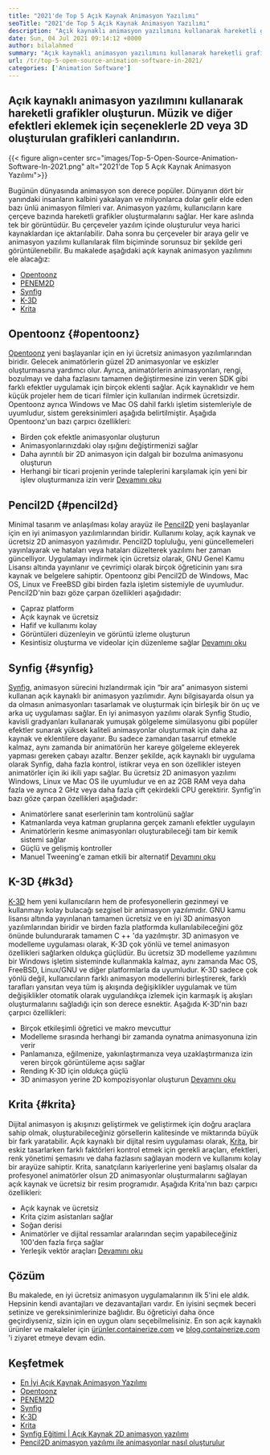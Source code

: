 ```yaml
---
title: "2021'de Top 5 Açık Kaynak Animasyon Yazılımı" 
seoTitle: "2021'de Top 5 Açık Kaynak Animasyon Yazılımı" 
description: "Açık kaynaklı animasyon yazılımını kullanarak hareketli grafikler oluşturun. Müzik ve diğer efektleri eklemek için seçeneklerle 2D veya 3D oluşturulan grafikleri canlandırın." 
date: Sun, 04 Jul 2021 09:14:12 +0000
author: bilalahmed
summary: "Açık kaynaklı animasyon yazılımını kullanarak hareketli grafikler oluşturun. Müzik ve diğer efektleri eklemek için seçeneklerle 2D veya 3D oluşturulan grafikleri canlandırın." 
url: /tr/top-5-open-source-animation-software-in-2021/
categories: ['Animation Software']
---
```


## Açık kaynaklı animasyon yazılımını kullanarak hareketli grafikler oluşturun. Müzik ve diğer efektleri eklemek için seçeneklerle 2D veya 3D oluşturulan grafikleri canlandırın.

{{< figure align=center src="images/Top-5-Open-Source-Animation-Software-In-2021.png" alt="2021'de Top 5 Açık Kaynak Animasyon Yazılımı">}}

Bugünün dünyasında animasyon son derece popüler. Dünyanın dört bir yanındaki insanların kalbini yakalayan ve milyonlarca dolar gelir elde eden bazı ünlü animasyon filmleri var. Animasyon yazılımı, kullanıcıların kare çerçeve bazında hareketli grafikler oluşturmalarını sağlar. Her kare aslında tek bir görüntüdür. Bu çerçeveler yazılım içinde oluşturulur veya harici kaynaklardan içe aktarılabilir. Daha sonra bu çerçeveler bir araya gelir ve animasyon yazılımı kullanılarak film biçiminde sorunsuz bir şekilde geri görüntülenebilir. Bu makalede aşağıdaki açık kaynak animasyon yazılımını ele alacağız:
  * [Opentoonz][1]
  * [PENEM2D][2]
  * [Synfig][3]
  * [K-3D][4]
  * [Krita][5]

## Opentoonz {#opentoonz}

[Opentoonz][6] yeni başlayanlar için en iyi ücretsiz animasyon yazılımlarından biridir. Gelecek animatörlerin güzel 2D animasyonlar ve eskizler oluşturmasına yardımcı olur. Ayrıca, animatörlerin animasyonları, rengi, bozulmayı ve daha fazlasını tamamen değiştirmesine izin veren SDK gibi farklı efektler uygulamak için birçok eklenti sağlar. Açık kaynaklıdır ve hem küçük projeler hem de ticari filmler için kullanılan indirmek ücretsizdir. Opentoonz ayrıca Windows ve Mac OS dahil farklı işletim sistemleriyle de uyumludur, sistem gereksinimleri aşağıda belirtilmiştir. Aşağıda Opentoonz'un bazı çarpıcı özellikleri:
  * Birden çok efektle animasyonlar oluşturun
  * Animasyonlarınızdaki olay ışığını değiştirmenizi sağlar
  * Daha ayrıntılı bir 2D animasyon için dalgalı bir bozulma animasyonu oluşturun
  * Herhangi bir ticari projenin yerinde taleplerini karşılamak için yeni bir işlev oluşturmanıza izin verir
[Devamını oku][7]

## Pencil2D {#pencil2d}

Minimal tasarım ve anlaşılması kolay arayüz ile [Pencil2D][8] yeni başlayanlar için en iyi animasyon yazılımlarından biridir. Kullanımı kolay, açık kaynak ve ücretsiz 2D animasyon yazılımıdır. Pencil2D topluluğu, yeni güncellemeleri yayınlayarak ve hataları veya hataları düzelterek yazılımı her zaman güncelliyor. Uygulamayı indirmek için ücretsiz olarak, GNU Genel Kamu Lisansı altında yayınlanır ve çevrimiçi olarak birçok öğreticinin yanı sıra kaynak ve belgelere sahiptir. Opentoonz gibi Pencil2D de Windows, Mac OS, Linux ve FreeBSD gibi birden fazla işletim sistemiyle de uyumludur. Pencil2D'nin bazı göze çarpan özellikleri aşağıdadır:
  * Çapraz platform
  * Açık kaynak ve ücretsiz
  * Hafif ve kullanımı kolay
  * Görüntüleri düzenleyin ve görüntü izleme oluşturun
  * Kesintisiz oluşturma ve videolar için düzenleme sağlar
[Devamını oku][9]

## Synfig {#synfig}

[Synfig][10], animasyon sürecini hızlandırmak için “bir ara” animasyon sistemi kullanan açık kaynaklı bir animasyon yazılımıdır. Aynı bilgisayarda olsun ya da olmasın animasyonları tasarlamak ve oluşturmak için birleşik bir ön uç ve arka uç uygulaması sağlar. En iyi animasyon yazılımı olarak Synfig Studio, kavisli gradyanları kullanarak yumuşak gölgeleme simülasyonu gibi popüler efektler sunarak yüksek kaliteli animasyonlar oluşturmak için daha az kaynak ve eklentilere dayanır. Bu sadece zamandan tasarruf etmekle kalmaz, aynı zamanda bir animatörün her kareye gölgeleme ekleyerek yapması gereken çabayı azaltır. Benzer şekilde, açık kaynaklı bir uygulama olarak Synfig, daha fazla kontrol, istikrar veya en son özellikler isteyen animatörler için iki ikili yapı sağlar. Bu ücretsiz 2D animasyon yazılımı Windows, Linux ve Mac OS ile uyumludur ve en az 2GB RAM veya daha fazla ve ayrıca 2 GHz veya daha fazla çift çekirdekli CPU gerektirir. Synfig'in bazı göze çarpan özellikleri aşağıdadır:
  * Animatörlere sanat eserlerinin tam kontrolünü sağlar
  * Katmanlarda veya katman gruplarına gerçek zamanlı efektler uygulayın
  * Animatörlerin kesme animasyonları oluşturabileceği tam bir kemik sistemi sağlar
  * Güçlü ve gelişmiş kontroller
  * Manuel Tweening'e zaman etkili bir alternatif
[Devamını oku][11]

## K-3D {#k3d}

[K-3D][12] hem yeni kullanıcıların hem de profesyonellerin gezinmeyi ve kullanmayı kolay bulacağı sezgisel bir animasyon yazılımıdır. GNU kamu lisansı altında yayınlanan tamamen ücretsiz ve en iyi 3D animasyon yazılımlarından biridir ve birden fazla platformda kullanılabileceğini göz önünde bulundurarak tamamen C ++ 'da yazılmıştır. 3D animasyon ve modelleme uygulaması olarak, K-3D çok yönlü ve temel animasyon özellikleri sağlarken oldukça güçlüdür. Bu ücretsiz 3D modelleme yazılımını bir Windows işletim sisteminde kullanmakla kalmaz, aynı zamanda Mac OS, FreeBSD, Linux/GNU ve diğer platformlarla da uyumludur. K-3D sadece çok yönlü değil, kullanıcıların farklı animasyon modellerini birleştirerek, farklı tarafları yansıtan veya tüm iş akışında değişiklikler uygulamak ve tüm değişiklikler otomatik olarak uygulandıkça izlemek için karmaşık iş akışları oluşturmalarını sağladığı için son derece esnektir. Aşağıda K-3D'nin bazı çarpıcı özellikleri:
  * Birçok etkileşimli öğretici ve makro mevcuttur
  * Modelleme sırasında herhangi bir zamanda oynatma animasyonuna izin verir
  * Panlamanıza, eğilmenize, yakınlaştırmanıza veya uzaklaştırmanıza izin veren birçok görüntüleme açısı sağlar
  * Rending K-3D için oldukça güçlü
  * 3D animasyon yerine 2D kompozisyonlar oluşturun
[Devamını oku][13]

## Krita {#krita}

Dijital animasyon iş akışınızı geliştirmek ve geliştirmek için doğru araçlara sahip olmak, oluşturabileceğiniz görsellerin kalitesinde ve miktarında büyük bir fark yaratabilir. Açık kaynaklı bir dijital resim uygulaması olarak, [Krita][14], bir eskiz tasarlarken farklı faktörleri kontrol etmek için gerekli araçları, efektleri, renk yönetimi şemasını ve daha fazlasını sağlayan modern ve kullanımı kolay bir arayüze sahiptir. Krita, sanatçıların kariyerlerine yeni başlamış olsalar da profesyonel animatörler olsun 2D animasyonlar oluşturmalarını sağlayan açık kaynak ve ücretsiz bir resim programıdır. Aşağıda Krita'nın bazı çarpıcı özellikleri:
  * Açık kaynak ve ücretsiz
  * Krita çizim asistanları sağlar
  * Soğan derisi
  * Animatörler ve dijital ressamlar aralarından seçim yapabileceğiniz 100'den fazla fırça sağlar
  * Yerleşik vektör araçları
[Devamını oku][15]

## Çözüm
Bu makalede, en iyi ücretsiz animasyon uygulamalarının ilk 5'ini ele aldık. Hepsinin kendi avantajları ve dezavantajları vardır. En iyisini seçmek beceri setinize ve gereksinimlerinize bağlıdır. Bu öğreticiyi daha önce geçirdiyseniz, sizin için en uygun olanı seçebilmelisiniz. En son açık kaynaklı ürünler ve makaleler için [ürünler.containerize.com][16] ve [blog.containerize.com][17] 'i ziyaret etmeye devam edin.

## Keşfetmek
  * [En İyi Açık Kaynak Animasyon Yazılımı][18]
  * [Opentoonz][7]
  * [PENEM2D][9]
  * [Synfig][11]
  * [K-3D][13]
  * [Krita][15]
  * [Synfig Eğitimi | Açık Kaynak 2D animasyon yazılımı][19]
  * [Pencil2D animasyon yazılımı ile animasyonlar nasıl oluşturulur][20]



[1]: #opentoonz
[2]: #pencil2d
[3]: #synfig
[4]: #k3d
[5]: #krita
[6]: https://opentoonz.github.io/e/
[7]: https://products.containerize.com/animation-software/opentoonz/
[8]: https://www.pencil2d.org/
[9]: https://products.containerize.com/animation-software/pencil2d/
[10]: https://www.synfig.org/
[11]: https://products.containerize.com/animation-software/synfig/
[12]: http://www.k-3d.org/
[13]: https://products.containerize.com/animation-software/k3d/
[14]: https://krita.org/en/
[15]: https://products.containerize.com/animation-software/krita/
[16]: https://products.containerize.com/
[17]: https://blog.containerize.com/
[18]: https://products.containerize.com/animation-software/
[19]: https://blog.containerize.com/animation-software/synfig-tutorial-an-open-source-2d-animation-software/
[20]: https://blog.containerize.com/animation-software/how-to-create-animations-with-pencil2d-animation-software/

